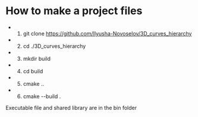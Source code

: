 # How to make a project files

* 1. git clone https://github.com/Ilyusha-Novoselov/3D_curves_hierarchy
* 2. cd ./3D_curves_hierarchy
* 3. mkdir build
* 4. cd build
* 5. cmake ..
* 6. cmake --build .

Executable file and shared library are in the bin folder
